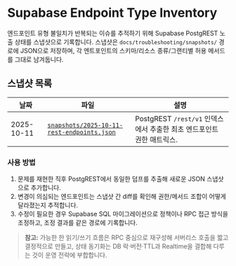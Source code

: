 # Supabase Endpoint Type Inventory

엔드포인트 유형 불일치가 반복되는 이슈를 추적하기 위해 Supabase PostgREST 노출 상태를 스냅샷으로 기록합니다. 스냅샷은 `docs/troubleshooting/snapshots/` 경로에 JSON으로 저장하며, 각 엔트포인트의 스키마/리소스 종류/그랜티별 허용 메서드를 그대로 남겨둡니다.

## 스냅샷 목록

| 날짜       | 파일                                                                                   | 설명                                                                  |
| ---------- | -------------------------------------------------------------------------------------- | --------------------------------------------------------------------- |
| 2025-10-11 | [`snapshots/2025-10-11-rest-endpoints.json`](snapshots/2025-10-11-rest-endpoints.json) | PostgREST `/rest/v1` 인덱스에서 추출한 최초 엔드포인트 권한 매트릭스. |

### 사용 방법

1. 문제를 재현한 직후 PostgREST에서 동일한 덤프를 추출해 새로운 JSON 스냅샷으로 추가합니다.
2. 변경이 의심되는 엔드포인트는 스냅샷 간 diff를 확인해 권한/메서드 조합이 어떻게 달라졌는지 추적합니다.
3. 수정이 필요한 경우 Supabase SQL 마이그레이션으로 정책이나 RPC 접근 방식을 조정하고, 조정 결과를 같은 경로에 기록합니다.

> **참고:** 가능한 한 읽기/쓰기 흐름은 RPC 중심으로 재구성해 서버리스 호출을 짧고 결정적으로 만들고, 상태 동기화는 DB 락·버전·TTL과 Realtime을 결합해 다루는 것이 운영 전략에 부합합니다.
